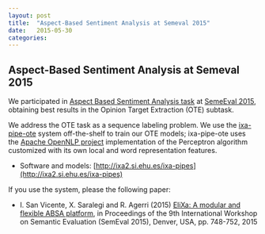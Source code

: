 ```yaml
---
layout: post
title:  "Aspect-Based Sentiment Analysis at Semeval 2015"
date:   2015-05-30
categories:
---
```


## Aspect-Based Sentiment Analysis at Semeval 2015

We participated in [Aspect Based Sentiment Analysis task](http://alt.qcri.org/semeval2015/task12/) at [SemeEval 2015](http://alt.qcri.org/semeval2015/), obtaining best results in the Opinion Target Extraction (OTE) subtask.

We address the OTE task as a sequence labeling problem. We use the [ixa-pipe-ote](http://ixa2.si.ehu.es/ixa-pipes) system off-the-shelf to train our OTE models; ixa-pipe-ote uses the [Apache OpenNLP project](http://opennlp.apache.org) implementation of the Perceptron algorithm customized with its own local and word representation features.

+ Software and models: [http://ixa2.si.ehu.es/ixa-pipes](http://ixa2.si.ehu.es/ixa-pipes)

If you use the system, please the following paper:

+ I. San Vicente, X. Saralegi and R. Agerri (2015) [EliXa: A modular and flexible ABSA platform](https://aclweb.org/anthology/S/S15/S15-2127.pdf), in Proceedings of the 9th International Workshop on Semantic Evaluation (SemEval 2015), Denver, USA, pp. 748-752, 2015

